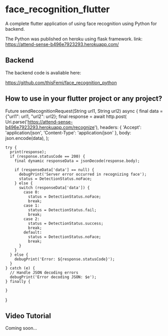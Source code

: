 # face_recognition_flutter

A complete flutter application of using face recognition using Python for backend.

The Python was published on heroku using flask framework.
link: https://attend-sense-b496e7923293.herokuapp.com/

## Backend
The backend code is avaliable here:

https://github.com/thisFemi/face_recognition_python


## How to use in your flutter project or any project?

  Future<void> sendRecognitionRequest(String url1, String url2) async {
    final data = {"url1": url1, "url2": url2};
    final response = await http.post(
      Uri.parse('https://attend-sense-b496e7923293.herokuapp.com/recognize'),
      headers: {
        'Accept': 'application/json',
        'Content-Type': 'application/json'
      },
      body: json.encode(data),
    );

    try {
      print(response);
      if (response.statusCode == 200) {
        final dynamic responseData = jsonDecode(response.body);

        if (responseData['data'] == null) {
          debugPrint('Server error occurred in recognizing face');
          status = DetectionStatus.noFace;
        } else {
          switch (responseData['data']) {
            case 0:
              status = DetectionStatus.noFace;
              break;
            case 1:
              status = DetectionStatus.fail;
              break;
            case 2:
              status = DetectionStatus.success;
              break;
            default:
              status = DetectionStatus.noFace;
              break;
          }
        }
      } else {
        debugPrint('Error: ${response.statusCode}');
      }
    } catch (e) {
      // Handle JSON decoding errors
      debugPrint('Error decoding JSON: $e');
    } finally {
     
    }
  }
  
## Video Tutorial
Coming soon...

